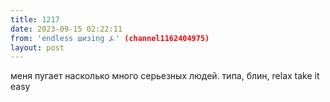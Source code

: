 ```yaml
---
title: 1217
date: 2023-09-15 02:22:11
from: 'endless шизing ⍼' (channel1162404975)
layout: post
---
```


меня пугает насколько много серьезных людей. типа, блин, relax take it easy
